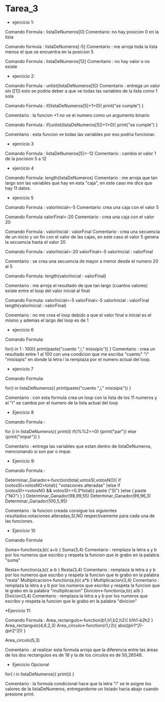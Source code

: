 # Tarea_3

* ejercicio 1: 

Comando Formula : listaDeNumeros[0]
Comentario: no hay posicion 0 en la lista

Comando formula : listaDeNumeros[-5]
Comentario : me arroja toda la lista menos el que se encuentra en la posicion 5

Comando Formula : listaDeNumeros[12]
Comentario : no hay valor o no existe


* ejercicio 2:

Comando Formula : unlist(listaDeNumeros[5])
Comentario : entrega un valor sin [[1]] esto se podria deber a que ve todas las variables de la lista como 1 sola

Comando Formula : 
if(listaDeNumeros[5]+1>0){
  print("se cumple")
}

Comentario : la funcion +1 no ve el numero como un argumento binario

Comando Formula : 
if(unlist(listaDeNumeros[5])+1>0){
  print("se cumple")
}

Comentario : esta funcion ve todas las variables por eso podria funcionar.

* ejercicio 3

Comando Formula : listaDeNumeros[5]<-12
Comentario : cambio el valor 1 de la pocision 5 a 12

* ejercicio 4

Comando Formula: length(listaDeNumeros)
Comentario : me arroja que tan largo son las variables que hay en esta "caja", en este caso me dice que hay 11 datos.

* ejercicio 5

Comando Formula : valorInicial<-5
Comentario: crea una caja con el valor 5

Comando Formula valorFinal<-20
Comentario : crea una caja con el valor 20

Comando Formula : valorInicial : valorFinal
Comentario : crea una secuencia de un inicio y un fin con el valor de las cajas, en este caso el valor 5 genera la secuencia hasta el valor 20

Comando Formula : 
valorInicial<-20
valorFinal<-5
valorInicial : valorFinal

Comentario : se crea una secuencia de mayor a menor desde el numero 20 al 5

Comando Formula: 
length(valorInicial : valorFinal)

Comentario : me arroja el resultado de que tan largo (cuantos valores) existe entre el loop del valor inicial al final

Comando Formula: 
valorInicial<-5
valorFinal<-5
valorInicial : valorFinal
length(valorInicial : valorFinal)

Comentario : no me crea el loop debido a que el valor final e inicial es el mismo y ademas el largo del loop es de 1

* ejercicio 6

Comando Formula: 

for(i in 1 : 100){
  print(paste("cuento ",i," misisipis"))
}
Comentario : crea un resultado entre 1 al 100 con una condicion que me escriba "cuento" "i" "misisipis" en donde la letra i la remplaza por el numero actual del loop.

* ejercicio 7

Comando Formula: 

for(i in listaDeNumeros){
  print(paste("cuento ",i," misisipis"))
}

Comentario : con esta formula crea un loop con la lista de los 11 numeros y el "i" se cambia por el numero de la lista actual del loop


* Ejercicio 8

Comando Formula : 

for (i in listaDeNumeros){
  print(i)
  if(i%%2==0) {print("par")} else {print("impar")}
}

Comentario : entrega las variables que estan dentro de listaDeNumeros, mencionando si son par o impar.


* Ejercicio 9: 

Comando Formula : 

Determinar_Ganador<-function(total,votosSI,votosNO){
  if (votosSI+votosNO>total){
    "votaciones alteradas"
  }else if (votosSI>=votosNO && votosSI>=0.3*total){
    paste ("SI")
  }else {
    paste ("NO")
  }
}
Determinar_Ganador(98,99,55)
Determinar_Ganador(99,96,3)
Determinar_Ganador(100,5,95)

Comentario : la funcion creada consigue los siguientes resultados:votaciones alteradas,SI,NO respectivamente para cada una de las funciones.



* Ejercicio 10

Comando Formula 

Suma<-function(a,b){
  a+b
}
Suma(3,4)
Comentario : remplaza la letra a y b por los numeros que escribo y respeta la funcion que le grabo en la palabra "suma"

Resta<-function(a,b){
  a-b
}
Resta(3,4)
Comentario : remplaza la letra a y b por los numeros que escribo y respeta la funcion que le grabo en la palabra "resta"
Multiplicacion<-function(a,b){
  a*b
}
Multiplicacion(3,4)
Comentario : remplaza la letra a y b por los numeros que escribo y respeta la funcion que le grabo en la palabra "multiplicacion"
Divicion<-function(a,b){
  a/b
}
Divicion(3,4)
Comentario : remplaza la letra a y b por los numeros que escribo y respeta la funcion que le grabo en la palabra "divicion"


*Ejercicio 11:

Comando Formula : 
Area_rectangulo<-function(b1,h1,b2,h2){
  b1*h1-b2*h2
}
Area_rectangulo(4,6,2,3)
Area_circulo<-function(r1,r2){
  abs((pi*r1^2)-(pi*r2^2))
}

Area_circulo(5,3)

Comentario : al realizar esta formula arroja que la diferencia entre las áreas de los dos rectangulos es de 18 y la de los circulos es de 50,26548.


* Ejercicio Opcional

for( i in listaDeNumeros){
  print(i)
}

Comentario : la formula condicional hace que la letra "i" se le asigne los valores de la listaDeNumeros, entregandome un listado hacia abajo cuando presione print.

